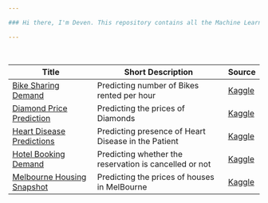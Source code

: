```yaml
---

### Hi there, I'm Deven. This repository contains all the Machine Learning Case Studies I have completed 

---
```


<br/>

| Title  | Short Description | Source |
| --------  | ------------------- | --------------------- |
| [Bike Sharing Demand](https://github.com/deven740/machine_learning_projects/tree/master/Bike%20Sharing%20Demand) | Predicting number of Bikes rented per hour | [Kaggle](https://www.kaggle.com/c/bike-sharing-demand) | 
| [Diamond Price Prediction](https://github.com/deven740/machine_learning_projects/tree/master/Diamond%20Price%20Prediction) | Predicting the prices of Diamonds | [Kaggle](https://www.kaggle.com/shivam2503/diamonds) | 
| [Heart Disease Predictions](https://github.com/deven740/machine_learning_projects/tree/master/Heart%20Disease%20Predictions) | Predicting presence of Heart Disease in the Patient | [Kaggle](https://www.kaggle.com/ronitf/heart-disease-uci) |
| [Hotel Booking Demand](https://github.com/deven740/machine_learning_projects/tree/master/Hotel%20Booking%20Demand) | Predicting whether the reservation is cancelled or not | [Kaggle](https://www.kaggle.com/jessemostipak/hotel-booking-demand) |
| [Melbourne Housing Snapshot](https://github.com/deven740/machine_learning_projects/tree/master/Melbourne%20Housing%20Snapshot) | Predicting the prices of houses in MelBourne | [Kaggle](https://www.kaggle.com/dansbecker/melbourne-housing-snapshot) |


